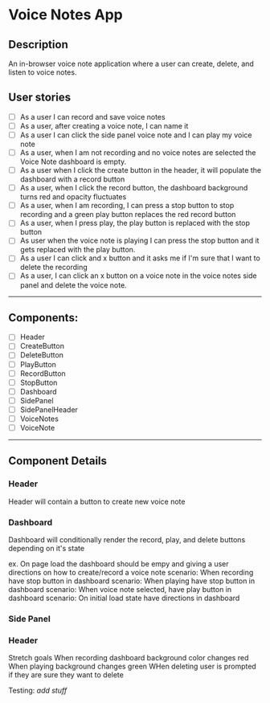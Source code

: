 # Voice Notes App

## Description

An in-browser voice note application where a user can create, delete, and listen to voice notes.

## User stories

- [ ] As a user I can record and save voice notes
- [ ] As a user, after creating a voice note, I can name it
- [ ] As a user I can click the side panel voice note and I can play my voice note
- [ ] As a user, when I am not recording and no voice notes are selected the Voice Note dashboard is empty.
- [ ] As a user when I click the create button in the header, it will populate the dashboard with a record button
- [ ] As a user, when I click the record button, the dashboard background turns red and opacity fluctuates
- [ ] As a user, when I am recording, I can press a stop button to stop recording and a green play button replaces the red record button
- [ ] As a user, when I press play, the play button is replaced with the stop button
- [ ] As user when the voice note is playing I can press the stop button and it gets replaced with the play button.
- [ ] As a user I can click and x button and it asks me if I'm sure that I want to delete the recording
- [ ] As a user, I can click an x button on a voice note in the voice notes side panel and delete the voice note.

---

## Components:

- [ ] Header
- [ ] CreateButton
- [ ] DeleteButton
- [ ] PlayButton
- [ ] RecordButton
- [ ] StopButton
- [ ] Dashboard
- [ ] SidePanel
- [ ] SidePanelHeader
- [ ] VoiceNotes
- [ ] VoiceNote

---

## Component Details

### Header

Header will contain a button to create new voice note

### Dashboard

Dashboard will conditionally render the record, play, and delete buttons depending on it's state

ex. On page load the dashboard should be empy and giving a user directions on how to create/record a voice note
scenario: When recording have stop button in dashboard
scenario: When playing have stop button in dashboard
scenario: When voice note selected, have play button in dashboard
scenario: On initial load state have directions in dashboard

### Side Panel

### Header

Stretch goals
When recording dashboard background color changes red
When playing background changes green
WHen deleting user is prompted if they are sure they want to delete

Testing:
_add stuff_
